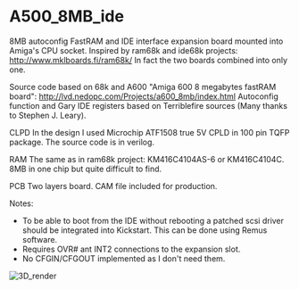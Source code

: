 # A500_8MB_ide
 
 8MB autoconfig FastRAM and IDE interface expansion board mounted into Amiga's CPU socket. 
Inspired by ram68k and ide68k projects: http://www.mklboards.fi/ram68k/ In fact the two boards combined into only one.

Source code based on 68k and A600 "Amiga 600 8 megabytes fastRAM board": http://lvd.nedopc.com/Projects/a600_8mb/index.html
Autoconfig function and Gary IDE registers based on Terriblefire sources (Many thanks to Stephen J. Leary).

CLPD
In the design I used Microchip ATF1508 true 5V CPLD in 100 pin TQFP package. The source code is in verilog.

RAM
The same as in ram68k project: KM416C4104AS-6 or KM416C4104C. 8MB in one chip but quite difficult to find. 

PCB
Two layers board. CAM file included for production.

Notes:
- To be able to boot from the IDE without rebooting a patched scsi driver should be integrated into Kickstart. This can be done using Remus software.
- Requires OVR# ant INT2 connections to the expansion slot.
- No CFGIN/CFGOUT implemented as I don't need them.

![3D_render](https://user-images.githubusercontent.com/81614352/137478370-01d7e0f7-530c-4405-b8d8-a8bc4e3bfd53.png)

